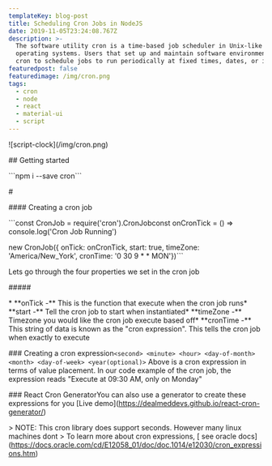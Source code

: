 ```yaml
---
templateKey: blog-post
title: Scheduling Cron Jobs in NodeJS
date: 2019-11-05T23:24:08.767Z
description: >-
  The software utility cron is a time-based job scheduler in Unix-like computer
  operating systems. Users that set up and maintain software environments use
  cron to schedule jobs to run periodically at fixed times, dates, or intervals
featuredpost: false
featuredimage: /img/cron.png
tags:
  - cron
  - node
  - react
  - material-ui
  - script
---
```

!\[script-clock](/img/cron.png)

\## Getting started

\`\`\`npm i --save cron\`\`\`

\# 

\#### Creating a cron job

\`\``const CronJob = require('cron').CronJobconst onCronTick = () => console.log('Cron Job Running')

new CronJob({    onTick: onCronTick,    start: true,    timeZone: 'America/New_York',    cronTime: '0 30 9 \* \* MON'})\`\``

Lets go through the four properties we set in the cron job

\##### 

\* \*\*onTick      -\*\* This is the function that execute when the cron job runs\* \*\*start         -\*\* Tell the cron job to start when instantiated\* \*\*timeZone -\*\* Timezone you would like the cron job execute based off\* \*\*cronTime -\*\* This string of data is known as the "cron expression". This tells the cron job when exactly to execute

\### Creating a cron expression`<second> <minute> <hour> <day-of-month> <month> <day-of-week> <year(optional)>`  Above is a cron expression in terms of value placement. In our code example of the cron job, the expression reads "Execute at 09:30 AM, only on Monday"

\### React Cron GeneratorYou can also use a generator to create these expressions for you  \[Live demo](https://dealmeddevs.github.io/react-cron-generator/)



\> NOTE: This cron library does support seconds. However many linux machines dont  > To learn more about cron expressions, \[ see oracle docs](https://docs.oracle.com/cd/E12058_01/doc/doc.1014/e12030/cron_expressions.htm)
